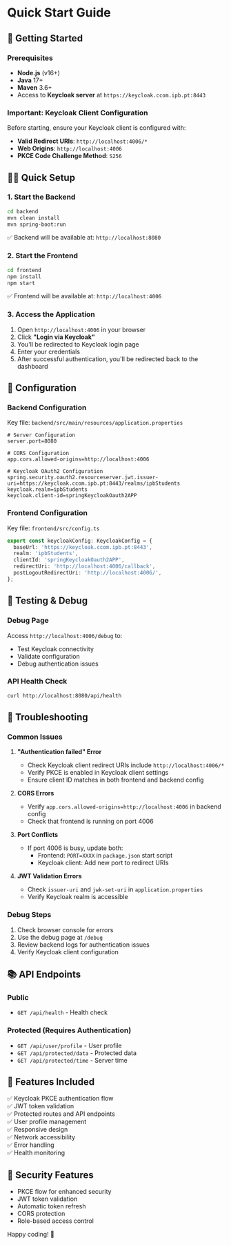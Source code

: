 # Quick Start Guide

## 🚀 Getting Started

### Prerequisites
- **Node.js** (v16+)
- **Java** 17+
- **Maven** 3.6+
- Access to **Keycloak server** at `https://keycloak.ccom.ipb.pt:8443`

### Important: Keycloak Client Configuration
Before starting, ensure your Keycloak client is configured with:
- **Valid Redirect URIs**: `http://localhost:4006/*`
- **Web Origins**: `http://localhost:4006`
- **PKCE Code Challenge Method**: `S256`

## 🏃‍♂️ Quick Setup

### 1. Start the Backend

```bash
cd backend
mvn clean install
mvn spring-boot:run
```

✅ Backend will be available at: `http://localhost:8080`

### 2. Start the Frontend

```bash
cd frontend
npm install
npm start
```

✅ Frontend will be available at: `http://localhost:4006`

### 3. Access the Application

1. Open `http://localhost:4006` in your browser
2. Click **"Login via Keycloak"**
3. You'll be redirected to Keycloak login page
4. Enter your credentials
5. After successful authentication, you'll be redirected back to the dashboard

## 🔧 Configuration

### Backend Configuration
Key file: `backend/src/main/resources/application.properties`
```properties
# Server Configuration
server.port=8080

# CORS Configuration
app.cors.allowed-origins=http://localhost:4006

# Keycloak OAuth2 Configuration
spring.security.oauth2.resourceserver.jwt.issuer-uri=https://keycloak.ccom.ipb.pt:8443/realms/ipbStudents
keycloak.realm=ipbStudents
keycloak.client-id=springKeycloakOauth2APP
```

### Frontend Configuration
Key file: `frontend/src/config.ts`
```typescript
export const keycloakConfig: KeycloakConfig = {
  baseUrl: 'https://keycloak.ccom.ipb.pt:8443',
  realm: 'ipbStudents',
  clientId: 'springKeycloakOauth2APP',
  redirectUri: 'http://localhost:4006/callback',
  postLogoutRedirectUri: 'http://localhost:4006/',
};
```

## 🧪 Testing & Debug

### Debug Page
Access `http://localhost:4006/debug` to:
- Test Keycloak connectivity
- Validate configuration
- Debug authentication issues

### API Health Check
```bash
curl http://localhost:8080/api/health
```

## 🐛 Troubleshooting

### Common Issues

1. **"Authentication failed" Error**
   - Check Keycloak client redirect URIs include `http://localhost:4006/*`
   - Verify PKCE is enabled in Keycloak client settings
   - Ensure client ID matches in both frontend and backend config

2. **CORS Errors**
   - Verify `app.cors.allowed-origins=http://localhost:4006` in backend config
   - Check that frontend is running on port 4006

3. **Port Conflicts**
   - If port 4006 is busy, update both:
     - Frontend: `PORT=XXXX` in `package.json` start script
     - Keycloak client: Add new port to redirect URIs

4. **JWT Validation Errors**
   - Check `issuer-uri` and `jwk-set-uri` in `application.properties`
   - Verify Keycloak realm is accessible

### Debug Steps
1. Check browser console for errors
2. Use the debug page at `/debug`
3. Review backend logs for authentication issues
4. Verify Keycloak client configuration

## 📚 API Endpoints

### Public
- `GET /api/health` - Health check

### Protected (Requires Authentication)
- `GET /api/user/profile` - User profile
- `GET /api/protected/data` - Protected data
- `GET /api/protected/time` - Server time

## 🎯 Features Included

✅ Keycloak PKCE authentication flow  
✅ JWT token validation  
✅ Protected routes and API endpoints  
✅ User profile management  
✅ Responsive design  
✅ Network accessibility  
✅ Error handling  
✅ Health monitoring  

## 🔐 Security Features

- PKCE flow for enhanced security
- JWT token validation
- Automatic token refresh
- CORS protection
- Role-based access control

Happy coding! 🚀
